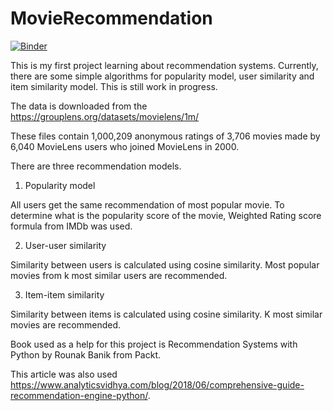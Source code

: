 # MovieRecommendation

[![Binder](https://mybinder.org/badge_logo.svg)](https://mybinder.org/v2/gh/MarijaStanojcic/MovieRecommendation/master)

This is my first project learning about recommendation systems. Currently, there are some simple algorithms for popularity model, user similarity and item similarity model. This is still work in progress.

The data is downloaded from the https://grouplens.org/datasets/movielens/1m/

These files contain 1,000,209 anonymous ratings of 3,706 movies made by 6,040 MovieLens users who joined MovieLens in 2000.

There are three recommendation models. 

1. Popularity model

All users get the same recommendation of most popular movie. To determine what is the popularity score of the movie, Weighted Rating score formula from IMDb was used.

2. User-user similarity

Similarity between users is calculated using cosine similarity. Most popular movies from k most similar users are recommended. 

3. Item-item similarity

Similarity between items is calculated using cosine  similarity. K most similar movies are recommended.

Book used as a help for this project is Recommendation Systems with Python by Rounak Banik from Packt.

This article was also used https://www.analyticsvidhya.com/blog/2018/06/comprehensive-guide-recommendation-engine-python/.
